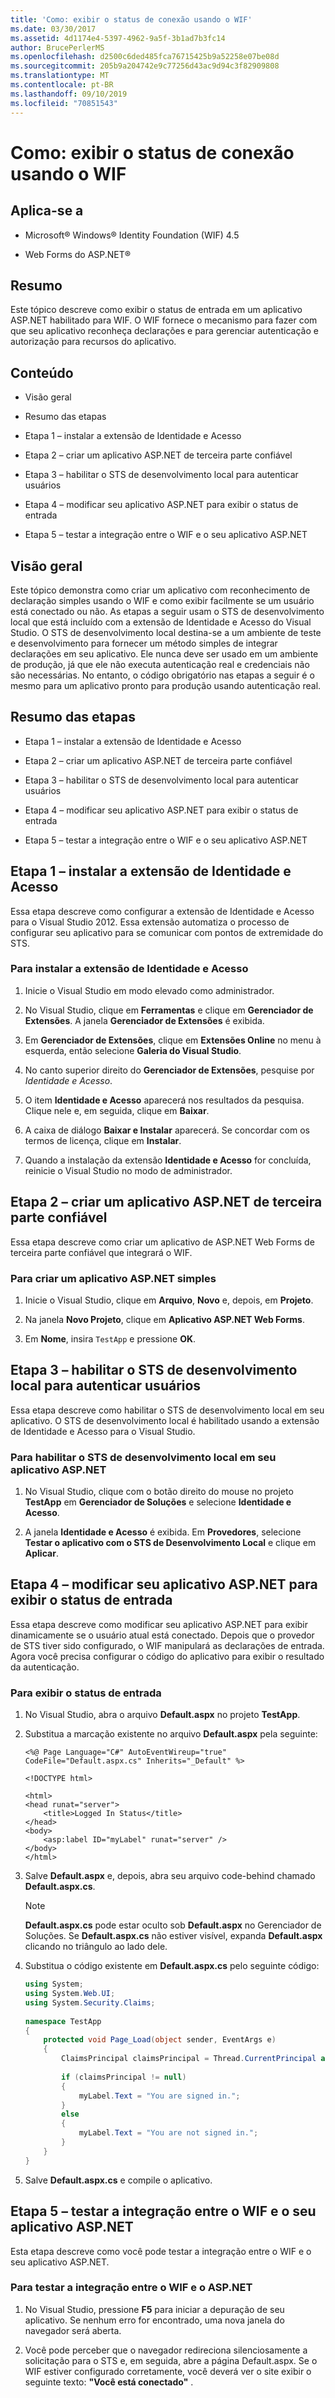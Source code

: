 ```yaml
---
title: 'Como: exibir o status de conexão usando o WIF'
ms.date: 03/30/2017
ms.assetid: 4d1174e4-5397-4962-9a5f-3b1ad7b3fc14
author: BrucePerlerMS
ms.openlocfilehash: d2500c6ded485fca76715425b9a52258e07be08d
ms.sourcegitcommit: 205b9a204742e9c77256d43ac9d94c3f82909808
ms.translationtype: MT
ms.contentlocale: pt-BR
ms.lasthandoff: 09/10/2019
ms.locfileid: "70851543"
---
```

# <a name="how-to-display-signed-in-status-using-wif"></a>Como: exibir o status de conexão usando o WIF
## <a name="applies-to"></a>Aplica-se a  
  
- Microsoft® Windows® Identity Foundation (WIF) 4.5  
  
- Web Forms do ASP.NET®  
  
## <a name="summary"></a>Resumo  
 Este tópico descreve como exibir o status de entrada em um aplicativo ASP.NET habilitado para WIF. O WIF fornece o mecanismo para fazer com que seu aplicativo reconheça declarações e para gerenciar autenticação e autorização para recursos do aplicativo.  
  
## <a name="contents"></a>Conteúdo  
  
- Visão geral  
  
- Resumo das etapas  
  
- Etapa 1 – instalar a extensão de Identidade e Acesso  
  
- Etapa 2 – criar um aplicativo ASP.NET de terceira parte confiável  
  
- Etapa 3 – habilitar o STS de desenvolvimento local para autenticar usuários  
  
- Etapa 4 – modificar seu aplicativo ASP.NET para exibir o status de entrada  
  
- Etapa 5 – testar a integração entre o WIF e o seu aplicativo ASP.NET  
  
## <a name="overview"></a>Visão geral  
 Este tópico demonstra como criar um aplicativo com reconhecimento de declaração simples usando o WIF e como exibir facilmente se um usuário está conectado ou não. As etapas a seguir usam o STS de desenvolvimento local que está incluído com a extensão de Identidade e Acesso do Visual Studio. O STS de desenvolvimento local destina-se a um ambiente de teste e desenvolvimento para fornecer um método simples de integrar declarações em seu aplicativo. Ele nunca deve ser usado em um ambiente de produção, já que ele não executa autenticação real e credenciais não são necessárias. No entanto, o código obrigatório nas etapas a seguir é o mesmo para um aplicativo pronto para produção usando autenticação real.  
  
## <a name="summary-of-steps"></a>Resumo das etapas  
  
- Etapa 1 – instalar a extensão de Identidade e Acesso  
  
- Etapa 2 – criar um aplicativo ASP.NET de terceira parte confiável  
  
- Etapa 3 – habilitar o STS de desenvolvimento local para autenticar usuários  
  
- Etapa 4 – modificar seu aplicativo ASP.NET para exibir o status de entrada  
  
- Etapa 5 – testar a integração entre o WIF e o seu aplicativo ASP.NET  
  
## <a name="step-1--install-the-identity-and-access-extension"></a>Etapa 1 – instalar a extensão de Identidade e Acesso  
 Essa etapa descreve como configurar a extensão de Identidade e Acesso para o Visual Studio 2012. Essa extensão automatiza o processo de configurar seu aplicativo para se comunicar com pontos de extremidade do STS.  
  
### <a name="to-install-the-identity-and-access-extension"></a>Para instalar a extensão de Identidade e Acesso  
  
1. Inicie o Visual Studio em modo elevado como administrador.  
  
2. No Visual Studio, clique em **Ferramentas** e clique em **Gerenciador de Extensões**. A janela **Gerenciador de Extensões** é exibida.  
  
3. Em **Gerenciador de Extensões**, clique em **Extensões Online** no menu à esquerda, então selecione **Galeria do Visual Studio**.  
  
4. No canto superior direito do **Gerenciador de Extensões**, pesquise por *Identidade e Acesso*.  
  
5. O item **Identidade e Acesso** aparecerá nos resultados da pesquisa. Clique nele e, em seguida, clique em **Baixar**.  
  
6. A caixa de diálogo **Baixar e Instalar** aparecerá. Se concordar com os termos de licença, clique em **Instalar**.  
  
7. Quando a instalação da extensão **Identidade e Acesso** for concluída, reinicie o Visual Studio no modo de administrador.  
  
## <a name="step-2--create-a-relying-party-aspnet-application"></a>Etapa 2 – criar um aplicativo ASP.NET de terceira parte confiável  
 Essa etapa descreve como criar um aplicativo de ASP.NET Web Forms de terceira parte confiável que integrará o WIF.  
  
### <a name="to-create-a-simple-aspnet-application"></a>Para criar um aplicativo ASP.NET simples  
  
1. Inicie o Visual Studio, clique em **Arquivo**, **Novo** e, depois, em **Projeto**.  
  
2. Na janela **Novo Projeto**, clique em **Aplicativo ASP.NET Web Forms**.  
  
3. Em **Nome**, insira `TestApp` e pressione **OK**.  
  
## <a name="step-3--enable-local-development-sts-to-authenticate-users"></a>Etapa 3 – habilitar o STS de desenvolvimento local para autenticar usuários  
 Essa etapa descreve como habilitar o STS de desenvolvimento local em seu aplicativo. O STS de desenvolvimento local é habilitado usando a extensão de Identidade e Acesso para o Visual Studio.  
  
### <a name="to-enable-local-development-sts-in-your-aspnet-application"></a>Para habilitar o STS de desenvolvimento local em seu aplicativo ASP.NET  
  
1. No Visual Studio, clique com o botão direito do mouse no projeto **TestApp** em **Gerenciador de Soluções** e selecione **Identidade e Acesso**.  
  
2. A janela **Identidade e Acesso** é exibida. Em **Provedores**, selecione **Testar o aplicativo com o STS de Desenvolvimento Local** e clique em **Aplicar**.  
  
## <a name="step-4--modify-your-aspnet-application-to-display-sign-in-status"></a>Etapa 4 – modificar seu aplicativo ASP.NET para exibir o status de entrada  
 Essa etapa descreve como modificar seu aplicativo ASP.NET para exibir dinamicamente se o usuário atual está conectado. Depois que o provedor de STS tiver sido configurado, o WIF manipulará as declarações de entrada. Agora você precisa configurar o código do aplicativo para exibir o resultado da autenticação.  
  
### <a name="to-display-sign-in-status"></a>Para exibir o status de entrada  
  
1. No Visual Studio, abra o arquivo **Default.aspx** no projeto **TestApp**.  
  
2. Substitua a marcação existente no arquivo **Default.aspx** pela seguinte:  
  
    ```aspx-csharp  
    <%@ Page Language="C#" AutoEventWireup="true" CodeFile="Default.aspx.cs" Inherits="_Default" %>  
  
    <!DOCTYPE html>  
  
    <html>  
    <head runat="server">  
        <title>Logged In Status</title>  
    </head>  
    <body>  
        <asp:label ID="myLabel" runat="server" />  
    </body>  
    </html>  
    ```  
  
3. Salve **Default.aspx** e, depois, abra seu arquivo code-behind chamado **Default.aspx.cs**.  
  
    > [!NOTE]
    > **Default.aspx.cs** pode estar oculto sob **Default.aspx** no Gerenciador de Soluções. Se **Default.aspx.cs** não estiver visível, expanda **Default.aspx** clicando no triângulo ao lado dele.  
  
4. Substitua o código existente em **Default.aspx.cs** pelo seguinte código:  
  
    ```csharp  
    using System;  
    using System.Web.UI;  
    using System.Security.Claims;  
  
    namespace TestApp  
    {  
        protected void Page_Load(object sender, EventArgs e)  
        {  
            ClaimsPrincipal claimsPrincipal = Thread.CurrentPrincipal as ClaimsPrincipal;  
  
            if (claimsPrincipal != null)  
            {  
                myLabel.Text = "You are signed in.";  
            }  
            else  
            {  
                myLabel.Text = "You are not signed in.";  
            }  
        }  
    }  
    ```  
  
5. Salve **Default.aspx.cs** e compile o aplicativo.  
  
## <a name="step-5--test-the-integration-between-wif-and-your-aspnet-application"></a>Etapa 5 – testar a integração entre o WIF e o seu aplicativo ASP.NET  
 Esta etapa descreve como você pode testar a integração entre o WIF e o seu aplicativo ASP.NET.  
  
### <a name="to-test-the-integration-between-wif-and-aspnet"></a>Para testar a integração entre o WIF e o ASP.NET  
  
1. No Visual Studio, pressione **F5** para iniciar a depuração de seu aplicativo. Se nenhum erro for encontrado, uma nova janela do navegador será aberta.  
  
2. Você pode perceber que o navegador redireciona silenciosamente a solicitação para o STS e, em seguida, abre a página Default.aspx. Se o WIF estiver configurado corretamente, você deverá ver o site exibir o seguinte texto: **"Você está conectado"** .

